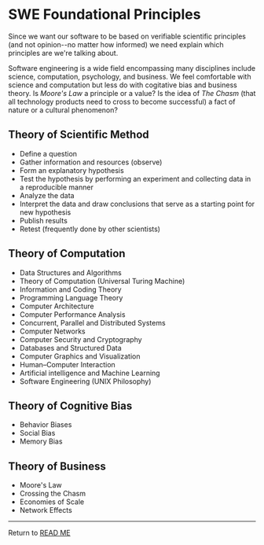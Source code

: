 # SWE Foundational Principles

Since we want our software to be based on verifiable scientific principles (and not opinion--no matter how informed) we need explain which principles are we're talking about.

Software engineering is a wide field encompassing many disciplines include science, computation, psychology, and business. We feel comfortable with science and computation but less do with cogitative bias and business theory. Is _Moore's Law_ a principle or a value? Is the idea of _The Chasm_ (that all technology products need to cross to become successful) a fact of nature or a cultural phenomenon?

## Theory of Scientific Method

- Define a question
- Gather information and resources (observe)
- Form an explanatory hypothesis
- Test the hypothesis by performing an experiment and collecting data in a reproducible manner
- Analyze the data
- Interpret the data and draw conclusions that serve as a starting point for new hypothesis
- Publish results
- Retest (frequently done by other scientists)

## Theory of Computation

- Data Structures and Algorithms
- Theory of Computation (Universal Turing Machine)
- Information and Coding Theory
- Programming Language Theory
- Computer Architecture
- Computer Performance Analysis
- Concurrent, Parallel and Distributed Systems
- Computer Networks
- Computer Security and Cryptography
- Databases and Structured Data
- Computer Graphics and Visualization
- Human–Computer Interaction
- Artificial intelligence and Machine Learning
- Software Engineering (UNIX Philosophy)

## Theory of Cognitive Bias

- Behavior Biases
- Social Bias
- Memory Bias

## Theory of Business

- Moore's Law
- Crossing the Chasm
- Economies of Scale
- Network Effects

---

Return to [READ ME](../README.md)
